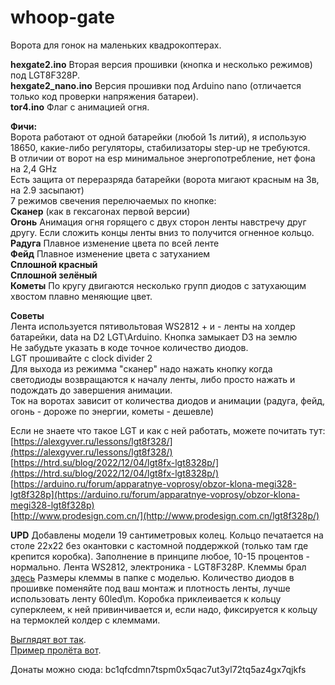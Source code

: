 # whoop-gate  
Ворота для гонок на маленьких квадрокоптерах.  

**hexgate2.ino** Вторая версия прошивки (кнопка и несколько режимов) под LGT8F328P.  
**hexgate2_nano.ino** Версия прошивки под Arduino nano (отличается только код проверки напряжения батареи).  
**tor4.ino** Флаг с анимацией огня.  

**Фичи:**  
Ворота работают от одной батарейки (любой 1s литий), я использую 18650, какие-либо регуляторы, стабилизаторы step-up не требуются.  
В отличии от ворот на esp минимальное энергопотребление, нет фона на 2,4 GHz  
Есть защита от переразряда батарейки (ворота мигают красным на 3в, на 2.9 засыпают)   
7 режимов свечения перелючаемых по кнопке:  
**Сканер** (как в гексагонах первой версии)   
**Огонь** Анимация огня горящего с двух сторон ленты навстречу друг другу. Если сложить концы ленты вниз то получится огненное кольцо.   
**Радуга** Плавное изменение цвета по всей ленте  
**Фейд** Плавное изменение цвета с затуханием  
**Сплошной красный**  
**Сплошной зелёный**  
**Кометы** По кругу двигаются несколько групп диодов с затухающим хвостом плавно меняющие цвет.  

**Советы**  
Лента используется пятивольтовая WS2812 + и - ленты на холдер батарейки, data на D2 LGT\Arduino. Кнопка замыкает D3 на землю  
Не забудьте указать в коде точное количество диодов.  
LGT прошивайте с clock divider 2  
Для выхода из режимма "сканер" надо нажать кнопку когда светодиоды возвращаются к началу ленты, либо просто нажать и подождать до завершения анимации.  
Ток на воротах зависит от количества диодов и анимации (радуга, фейд, огонь - дороже по энергии, кометы - дешевле)  

Если не знаете что такое LGT и как с ней работать, можете почитать тут:  
[https://alexgyver.ru/lessons/lgt8f328/](https://alexgyver.ru/lessons/lgt8f328/)  
[https://htrd.su/blog/2022/12/04/lgt8fx-lgt8328p/](https://htrd.su/blog/2022/12/04/lgt8fx-lgt8328p/)  
[https://arduino.ru/forum/apparatnye-voprosy/obzor-klona-megi328-lgt8f328p](https://arduino.ru/forum/apparatnye-voprosy/obzor-klona-megi328-lgt8f328p)  
[http://www.prodesign.com.cn/](http://www.prodesign.com.cn/lgt8f328p/)  
  
**UPD** Добавлены модели 19 сантиметровых колец. Кольцо печатается на столе 22х22 без окантовки с кастомной поддержкой (только там где крепится коробка). Заполнение в принципе любое, 10-15 процентов - нормально. Лента WS2812, электроника - LGT8F328P. Клеммы брал [здесь](https://aliexpress.ru/item/1005004432819933.html ) Размеры клеммы в папке с моделью. Количество диодов в прошивке поменяйте под ваш монтаж и плотность ленты, лучше использовать ленту 60led\m. Коробка приклеивается к кольцу суперклеем, к ней привинчивается и, если надо, фиксируется к кольцу на термоклей колдер с клеммами.  
  
[Выглядят вот так](https://t.me/epicwin_ru/109?comment=413).  
[Пример пролёта вот](https://t.me/tagwhoops/1202).  
  
Донаты можно сюда: bc1qfcdmn7tspm0x5qac7ut3yl72tq5az4gx7qjkfs
